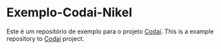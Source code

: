 # Exemplo-Codai-Nikel
Este é um repositório de exemplo para o projeto [Codaí](https://growdev.com.br/).
This is a example repository to [Codaí](https://growdev.com.br/)  project.
